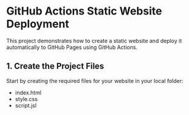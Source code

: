 
<h1><b>GitHub Actions Static Website Deployment</b></h1>

This project demonstrates how to create a static website and deploy it automatically to GitHub Pages using GitHub Actions.
<h2><b>1. Create the Project Files</b></h2>

Start by creating the required files for your website in your local folder:
<ul>
  <li>index.html</li>
  <li>style.css</li>
  <li>script.jsl</li>
</ul>
